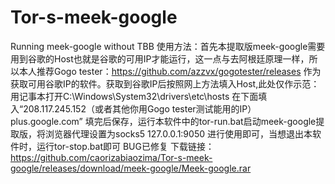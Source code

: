 # Tor-s-meek-google
Running meek-google without TBB
使用方法：首先本提取版meek-google需要用到谷歌的Host也就是谷歌的可用IP才能运行，这一点与去阿根廷原理一样，所以本人推荐Gogo tester：https://github.com/azzvx/gogotester/releases 作为获取可用谷歌IP的软件。获取到谷歌IP后按照网上方法填入Host,此处仅作示范：
用记事本打开C:\Windows\System32\drivers\etc\hosts 在下面填入“208.117.245.152（或者其他你用Gogo tester测试能用的IP） plus.google.com” 
填完后保存，运行本软件中的tor-run.bat启动meek-google提取版，将浏览器代理设置为socks5 127.0.0.1:9050 进行使用即可，当想退出本软件时，运行tor-stop.bat即可
BUG已修复
下载链接：https://github.com/caorizabiaozima/Tor-s-meek-google/releases/download/meek-google/Meek-google.rar 
